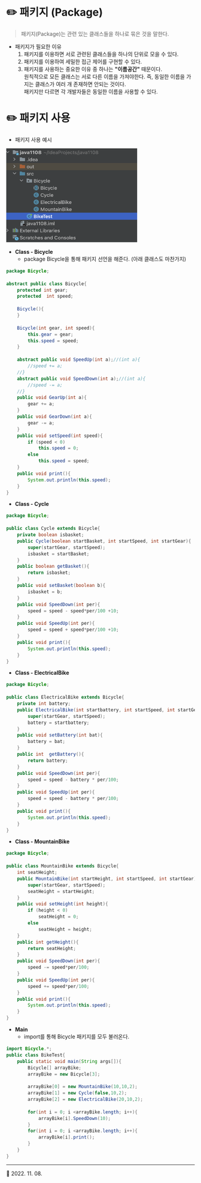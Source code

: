 # ✏️ 패키지 (Package)
> 패키지(Package)는 관련 있는 클래스들을 하나로 묶은 것을 말한다.
* 패키지가 필요한 이유
  1. 패키지를 이용하면 서로 관련된 클래스들을 하나의 단위로 모을 수 있다.
  2. 패키지를 이용하여 세밀한 접근 제어를 구현할 수 있다.
  3. 패키지를 사용하는 중요한 이유 중 하나는 **"이름공간"** 때문이다.
  <br>원칙적으로 모든 클래스는 서로 다른 이름을 가져야한다. 즉, 동일한 이름을 가지는 클래스가 여러 개 존재하면 안되는 것이다.<br>패키지만 다르면 각 개발자들은 동일한 이름을 사용할 수 있다.

# ✏️ 패키지 사용
* 패키지 사용 예시

<img src="../Java_Lab/Package_1.png" width="350px" height="250px" title="px(픽셀) 크기 설정" alt="package_ex"/>

* **Class - Bicycle**
  + package Bicycle을 통해 패키지 선언을 해준다. (아래 클래스도 마찬가지)
```java
package Bicycle;

abstract public class Bicycle{
    protected int gear;
    protected  int speed;

    Bicycle(){
    }

    Bicycle(int gear, int speed){
        this.gear = gear;
        this.speed = speed;
    }

    abstract public void SpeedUp(int a);//(int a){
        //speed += a;
    //}
    abstract public void SpeedDown(int a);//(int a){
        //speed -= a;
    //}
    public void GearUp(int a){
        gear += a;
    }
    public void GearDown(int a){
        gear -= a;
    }
    public void setSpeed(int speed){
        if (speed < 0)
            this.speed = 0;
        else
            this.speed = speed;
    }
    public void print(){
        System.out.println(this.speed);
    }
}
```
* **Class - Cycle**
```java
package Bicycle;

public class Cycle extends Bicycle{
    private boolean isbasket;
    public Cycle(boolean startBasket, int startSpeed, int startGear){
        super(startGear, startSpeed);
        isbasket = startBasket;
    }
    public boolean getBasket(){
        return isbasket;
    }
    public void setBasket(boolean b){
        isbasket = b;
    }
    public void SpeedDown(int per){
        speed = speed - speed*per/100 +10;
    }
    public void SpeedUp(int per){
        speed = speed + speed*per/100 +10;
    }
    public void print(){
        System.out.println(this.speed);
    }
}
```
* **Class - ElectricalBike**
```java
package Bicycle;

public class ElectricalBike extends Bicycle{
    private int battery;
    public ElectricalBike(int startbattery, int startSpeed, int startGear){
        super(startGear, startSpeed);
        battery = startbattery;
    }
    public void setBattery(int bat){
        battery = bat;
    }
    public int  getBattery(){
        return battery;
    }
    public void SpeedDown(int per){
        speed = speed - battery * per/100;
    }
    public void SpeedUp(int per){
        speed = speed - battery * per/100;
    }
    public void print(){
        System.out.println(this.speed);
    }
}
```
* **Class - MountainBike**
```java
package Bicycle;

public class MountainBike extends Bicycle{
    int seatHeight;
    public MountainBike(int startHeight, int startSpeed, int startGear){
        super(startGear, startSpeed);
        seatHeight = startHeight;
    }
    public void setHeight(int height){
        if (height < 0)
            seatHeight = 0;
        else
            seatHeight = height;
    }
    public int getHeight(){
        return seatHeight;
    }
    public void SpeedDown(int per){
        speed -= speed*per/100;
    }
    public void SpeedUp(int per){
        speed += speed*per/100;
    }
    public void print(){
        System.out.println(this.speed);
    }
}
```

* **Main**
  + import를 통해 Bicycle 패키지를 모두 불러온다.
```java
import Bicycle.*;
public class BikeTest{
    public static void main(String args[]){
        Bicycle[] arrayBike;
        arrayBike = new Bicycle[3];

        arrayBike[0] = new MountainBike(10,10,2);
        arrayBike[1] = new Cycle(false,10,2);
        arrayBike[2] = new ElectricalBike(20,10,2);

        for(int i = 0; i <arrayBike.length; i++){
            arrayBike[i].SpeedDown(10);
        }
        for(int i = 0; i <arrayBike.length; i++){
            arrayBike[i].print();
        }
    }
}
```
***
🔺 2022. 11. 08.
